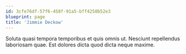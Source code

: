 ```yaml
---
id: 3cfe76df-57f6-458f-91a5-bff4258b52e3
blueprint: page
title: 'Jimmie Deckow'
---
```

Soluta quasi tempora temporibus et quis omnis ut. Nesciunt repellendus laboriosam quae. Est dolores dicta quod dicta neque maxime.
